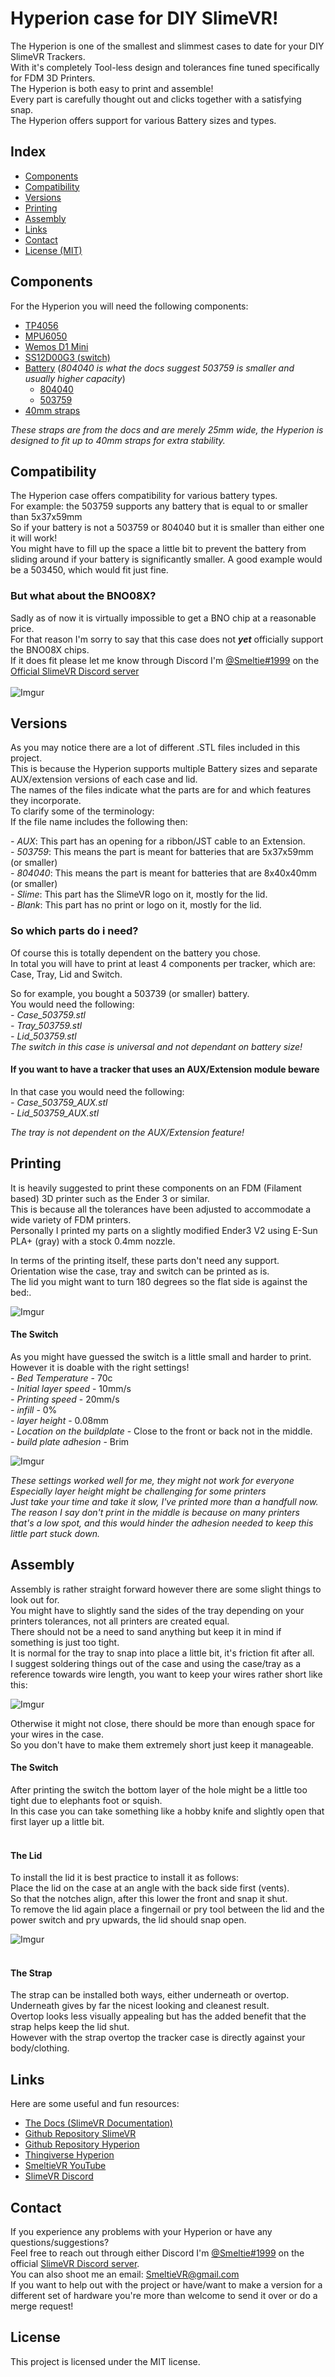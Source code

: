 # Hyperion case for DIY SlimeVR!

The Hyperion is one of the smallest and slimmest cases to date for your DIY SlimeVR Trackers. <br>
With it's completely Tool-less design and tolerances fine tuned specifically for FDM 3D Printers.<br>
The Hyperion is both easy to print and assemble!<br>
Every part is carefully thought out and clicks together with a satisfying snap.<br>
The Hyperion offers support for various Battery sizes and types.<br>

## Index
- [Components](#Components)
- [Compatibility](#Compatibility)
- [Versions](#Versions)
- [Printing](#Printing)
- [Assembly](#Assembly)
- [Links](#Links)
- [Contact](#Contact)
- [License (MIT)](#License)

## Components

For the Hyperion you will need the following components:<br>

- [TP4056](https://www.aliexpress.com/item/32649780468.html)
- [MPU6050](https://www.aliexpress.com/wholesale?SearchText=MPU6050)
- [Wemos D1 Mini](https://www.aliexpress.com/wholesale?SearchText=D1+mini)
- [SS12D00G3 (switch)](https://www.aliexpress.com/wholesale?SearchText=SS12D00G3)
- [Battery](https://docs.slimevr.dev/components-guide.html) (*804040 is what the docs suggest 503759 is smaller and usually higher capacity*)
    - [804040](https://www.aliexpress.com/item/33021202630.html)
    - [503759](https://www.aliexpress.com/item/1005003257130562.html)
- [40mm straps](https://www.aliexpress.com/item/1005002350231996.html)<br>

*These straps are from the docs and are merely 25mm wide, the Hyperion is designed to fit up to 40mm straps for extra stability.*

## Compatibility

The Hyperion case offers compatibility for various battery types.<br>
For example: the 503759 supports any battery that is equal to or smaller than 5x37x59mm<br>
So if your battery is not a 503759 or 804040 but it is smaller than either one it will work!<br>
You might have to fill up the space a little bit to prevent the battery from sliding around if your battery is significantly smaller.
A good example would be a 503450, which would fit just fine.<br>

### But what about the BNO08X? <br>
Sadly as of now it is virtually impossible to get a BNO chip at a reasonable price.<br>
For that reason I'm sorry to say that this case does not ***yet*** officially support the BNO08X chips.<br>
If it does fit please let me know through Discord I'm [@Smeltie#1999](https://discord.gg/SlimeVR) on the [Official SlimeVR Discord server](https://discord.gg/SlimeVR)<br>
<br>
![Imgur](https://i.imgur.com/Uzk8tyqt.png)

## Versions

As you may notice there are a lot of different .STL files included in this project.<br>
This is because the Hyperion supports multiple Battery sizes and separate AUX/extension versions of each case and lid.<br>
The names of the files indicate what the parts are for and which features they incorporate.<br>
To clarify some of the terminology:<br>
If the file name includes the following then:<br>

*- AUX*: This part has an opening for a ribbon/JST cable to an Extension.<br>
*- 503759*: This means the part is meant for batteries that are 5x37x59mm (or smaller)<br>
*- 804040*: This means the part is meant for batteries that are 8x40x40mm (or smaller)<br>
*- Slime*: This part has the SlimeVR logo on it, mostly for the lid.<br>
*- Blank*: This part has no print or logo on it, mostly for the lid.<br>


### So which parts do i need?
Of course this is totally dependent on the battery you chose.<br>
In total you will have to print at least 4 components per tracker, which are:<br>
Case, Tray, Lid and Switch.<br>


So for example, you bought a 503739 (or smaller) battery.<br>
You would need the following:<br>
*- Case_503759.stl*<br>
*- Tray_503759.stl*<br>
*- Lid_503759.stl*<br>
*The switch in this case is universal and not dependant on battery size!*
<br>


#### If you want to have a tracker that uses an AUX/Extension module beware<br>
In that case you would need the following:<br>
*- Case_503759_AUX.stl*<br>
*- Lid_503759_AUX.stl*<br>

*The tray is not dependent on the AUX/Extension feature!*


## Printing
It is heavily suggested to print these components on an FDM (Filament based) 3D printer such as the Ender 3 or similar.<br>
This is because all the tolerances have been adjusted to accommodate a wide variety of FDM printers.<br>
Personally I printed my parts on a slightly modified Ender3 V2 using E-Sun PLA+ (gray) with a stock 0.4mm nozzle.<br>

In terms of the printing itself, these parts don't need any support.<br>
Orientation wise the case, tray and switch can be printed as is.<br>
The lid you might want to turn 180 degrees so the flat side is against the bed:.<br>

![Imgur](https://i.imgur.com/Qy82Dcqm.png)

#### The Switch
As you might have guessed the switch is a little small and harder to print.<br>
However it is doable with the right settings!<br>
*- Bed Temperature* - 70c<br>
*- Initial layer speed* - 10mm/s<br>
*- Printing speed* - 20mm/s<br>
*- infill* - 0%<br>
*- layer height* - 0.08mm<br>
*- Location on the buildplate* - Close to the front or back not in the middle.<br>
*- build plate adhesion* - Brim<br>

![Imgur](https://i.imgur.com/j43d2Gm.png)<br>

*These settings worked well for me, they might not work for everyone*<br>
*Especially layer height might be challenging for some printers*<br>
*Just take your time and take it slow, I've printed more than a handfull now.*<br>
*The reason I say don't print in the middle is because on many printers that's a low spot, and this would hinder the adhesion needed to keep this little part stuck down.*<br>


## Assembly

Assembly is rather straight forward however there are some slight things to look out for.<br>
You might have to slightly sand the sides of the tray depending on your printers tolerances, not all printers are created equal.<br>
There should not be a need to sand anything but keep it in mind if something is just too tight.<br>
It is normal for the tray to snap into place a little bit, it's friction fit after all.<br>
I suggest soldering things out of the case and using the case/tray as a reference towards wire length, you want to keep your wires rather short like this:<br>

![Imgur](https://i.imgur.com/UCcndadm.jpg)<br>

Otherwise it might not close, there should be more than enough space for your wires in the case.<br>
So you don't have to make them extremely short just keep it manageable.<br>

#### The Switch
After printing the switch the bottom layer of the hole might be a little too tight due to elephants foot or squish.<br>
In this case you can take something like a hobby knife and slightly open that first layer up a little bit.<br>
<br>

#### The Lid
To install the lid it is best practice to install it as follows:<br>
Place the lid on the case at an angle with the back side first (vents).<br>
So that the notches align, after this lower the front and snap it shut.<br>
To remove the lid again place a fingernail or pry tool between the lid and the power switch and pry upwards, the lid should snap open.<br>

![Imgur](https://i.imgur.com/pfahA1zm.jpg)<br>
<br>

#### The Strap
The strap can be installed both ways, either underneath or overtop.<br>
Underneath gives by far the nicest looking and cleanest result.<br>
Overtop looks less visually appealing but has the added benefit that the strap helps keep the lid shut.<br>
However with the strap overtop the tracker case is directly against your body/clothing.<br>



## Links
Here are some useful and fun resources:
- [The Docs (SlimeVR Documentation)](https://docs.slimevr.dev/)
- [Github Repository SlimeVR](https://github.com/SlimeVR/)
- [Github Repository Hyperion](https://github.com/Smeltie/Hyperion)
- [Thingiverse Hyperion]()
- [SmeltieVR YouTube](https://www.youtube.com/channel/UC4MEm3i0WxIGPyM8YBV9SSQ)
- [SlimeVR Discord](https://discord.gg/SlimeVR)

## Contact
If you experience any problems with your Hyperion or have any questions/suggestions?<br>
Feel free to reach out through either Discord I'm [@Smeltie#1999](https://discord.gg/SlimeVR) on the official [SlimeVR Discord server](https://discord.gg/SlimeVR).<br>
You can also shoot me an email: [SmeltieVR@gmail.com](mailto:smeltievr@gmail.com)<br>
If you want to help out with the project or have/want to make a version for a different set of hardware you're more than welcome to send it over or do a merge request!<br>

## License
This project is licensed under the MIT license.<br>
